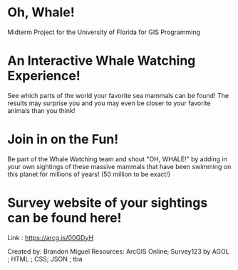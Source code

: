 # Oh, Whale!
Midterm Project for the University of Florida for GIS Programming

# An Interactive Whale Watching Experience!
See which parts of the world your favorite sea mammals can be found! The results may surprise you and you may even be closer to your favorite animals than you think!

# Join in on the Fun!
Be part of the Whale Watching team and shout "OH, WHALE!" by adding in your own sightings of these massive mammals that have been swimming on this planet for millions of years! (50 million to be exact!)

# Survey website of your sightings can be found here!
Link : https://arcg.is/00GDyH

Created by: Brandon Miguel
Resources: ArcGIS Online; Survey123 by AGOL ; HTML ; CSS; JSON ; tba
